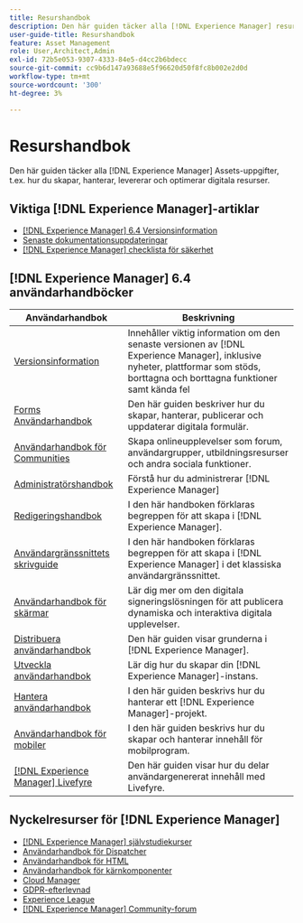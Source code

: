 ```yaml
---
title: Resurshandbok
description: Den här guiden täcker alla [!DNL Experience Manager] resursuppgifter, t.ex. hur du skapar, hanterar, levererar och optimerar digitala resurser.
user-guide-title: Resurshandbok
feature: Asset Management
role: User,Architect,Admin
exl-id: 72b5e053-9307-4333-84e5-d4cc2b6bdecc
source-git-commit: cc9b6d147a93688e5f96620d50f8fc8b002e2d0d
workflow-type: tm+mt
source-wordcount: '300'
ht-degree: 3%

---
```


# Resurshandbok

Den här guiden täcker alla [!DNL Experience Manager] Assets-uppgifter, t.ex. hur du skapar, hanterar, levererar och optimerar digitala resurser.

## Viktiga [!DNL Experience Manager]-artiklar

* [[!DNL Experience Manager] 6.4 Versionsinformation](/help/release-notes/home.md)
* [Senaste dokumentationsuppdateringar](https://experienceleague.adobe.com/docs/experience-manager-release-information/aem-release-updates/doc-updates/documentation-updates.html)
* [[!DNL Experience Manager] checklista för säkerhet](/help/sites-administering/security-checklist.md)

## [!DNL Experience Manager] 6.4 användarhandböcker

| Användarhandbok | Beskrivning |
|--- |---|
| [Versionsinformation](/help/release-notes/home.md) | Innehåller viktig information om den senaste versionen av [!DNL Experience Manager], inklusive nyheter, plattformar som stöds, borttagna och borttagna funktioner samt kända fel |
| [Forms Användarhandbok](/help/forms/home.md) | Den här guiden beskriver hur du skapar, hanterar, publicerar och uppdaterar digitala formulär. |
| [Användarhandbok för Communities](/help/communities/home.md) | Skapa onlineupplevelser som forum, användargrupper, utbildningsresurser och andra sociala funktioner. |
| [Administratörshandbok](/help/sites-administering/home.md) | Förstå hur du administrerar [!DNL Experience Manager] |
| [Redigeringshandbok](/help/sites-authoring/home.md) | I den här handboken förklaras begreppen för att skapa i [!DNL Experience Manager]. |
| [Användargränssnittets skrivguide](/help/sites-classic-ui-authoring/home.md) | I den här handboken förklaras begreppen för att skapa i [!DNL Experience Manager] i det klassiska användargränssnittet. |
| [Användarhandbok för skärmar](https://experienceleague.adobe.com/docs/experience-manager-screens/user-guide/aem-screens-introduction.html) | Lär dig mer om den digitala signeringslösningen för att publicera dynamiska och interaktiva digitala upplevelser. |
| [Distribuera användarhandbok](/help/sites-deploying/home.md) | Den här guiden visar grunderna i [!DNL Experience Manager]. |
| [Utveckla användarhandbok](/help/sites-developing/home.md) | Lär dig hur du skapar din [!DNL Experience Manager]-instans. |
| [Hantera användarhandbok](/help/managing/home.md) | I den här guiden beskrivs hur du hanterar ett [!DNL Experience Manager]-projekt. |
| [Användarhandbok för mobiler](/help/mobile/home.md) | I den här guiden beskrivs hur du skapar och hanterar innehåll för mobilprogram. |
| [[!DNL Experience Manager]  Livefyre](https://experienceleague.adobe.com/docs/livefyre/using/home.html) | Den här guiden visar hur du delar användargenererat innehåll med Livefyre. |

## Nyckelresurser för [!DNL Experience Manager]

* [[!DNL Experience Manager]  självstudiekurser](https://experienceleague.adobe.com/docs/experience-manager-tutorials.html)
* [Användarhandbok för Dispatcher](https://experienceleague.adobe.com/docs/experience-manager-dispatcher/using/dispatcher.html)
* [Användarhandbok för HTML](https://experienceleague.adobe.com/docs/experience-manager-htl/using/overview.html)
* [Användarhandbok för kärnkomponenter](https://experienceleague.adobe.com/docs/experience-manager-core-components/using/introduction.html)
* [Cloud Manager](https://experienceleague.adobe.com/docs/experience-manager-cloud-manager/using/introduction-to-cloud-manager.html)
* [GDPR-efterlevnad](/help/managing/data-protection-and-privacy.md)
* [Experience League](https://experienceleague.adobe.com/?promoid=K42KVXHD&amp;mv=other#recommended/solutions/experience-manager)
* [[!DNL Experience Manager]  Community-forum](https://experienceleaguecommunities.adobe.com/t5/adobe-experience-manager/ct-p/adobe-experience-manager-community)

